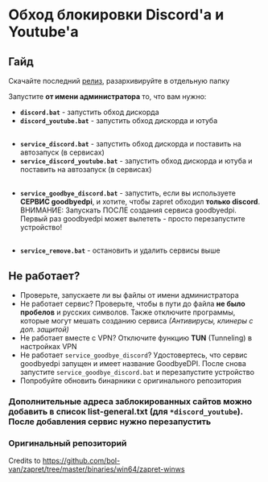 # Обход блокировки Discord'а и Youtube'а

## Гайд
Скачайте последний [релиз](https://github.com/stapizxc/Discord-FIX/releases), разархивируйте в отдельную папку

Запустите **от имени администратора** то, что вам нужно:

- **`discord.bat`** - запустить обход дискорда
- **`discord_youtube.bat`** - запустить обход дискорда и ютуба
##
- **`service_discord.bat`** - запустить обход дискорда и поставить на автозапуск (в сервисах)
- **`service_discord_youtube.bat`** - запустить обход дискорда и ютуба и поставить на автозапуск (в сервисах)
##
- **`service_goodbye_discord.bat`** - запустить, если вы используете **СЕРВИС goodbyedpi**, и хотите, чтобы zapret обходил **только discord**. ВНИМАНИЕ: Запускать ПОСЛЕ создания сервиса goodbyedpi. Первый раз goodbyedpi может вылететь - просто перезапустите устройство!
##
- **`service_remove.bat`** - остановить и удалить сервисы выше

## Не работает?
- Проверьте, запускаете ли вы файлы от имени администратора
- Не работает сервис? Проверьте, чтобы в пути до файла **не было пробелов** и русских символов. Также отключите программы, которые могут мешать созданию сервиса *(Антивирусы, клинеры с доп. защитой)*
- Не работает вместе с VPN? Отключите функцию **TUN** (Tunneling) в настройках VPN
- Не работает `service_goodbye_discord`? Удостовертесь, что сервис goodbyedpi запущен и имеет название GoodbyeDPI. После снова запустите `service_goodbye_discord.bat` и перезапустите устройство
- Попробуйте обновить бинарники с оригинального репозитория

### Дополнительные адреса заблокированных сайтов можно добавить в список list-general.txt (для `*discord_youtube`). После добавления сервис нужно перезапустить

### Оригинальный репозиторий
Credits to https://github.com/bol-van/zapret/tree/master/binaries/win64/zapret-winws
